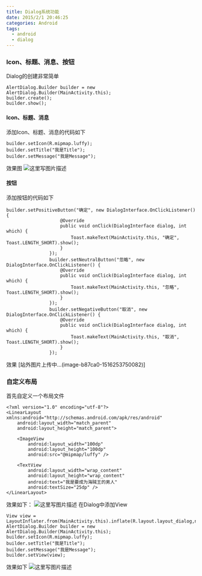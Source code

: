```yaml
---
title: Dialog系统功能
date: 2015/2/1 20:46:25
categories: Android
tags:
  - android
  - dialog
---
```

### **Icon、标题、消息、按钮**
Dialog的创建非常简单

```
AlertDialog.Builder builder = new AlertDialog.Builder(MainActivity.this);
builder.create();
builder.show();
```

#### **Icon、标题、消息**
添加Icon、标题、消息的代码如下
<!--more-->

```
builder.setIcon(R.mipmap.luffy);
builder.setTitle("我是Title");
builder.setMessage("我是Message");
```
效果图
![这里写图片描述](http://upload-images.jianshu.io/upload_images/3161942-019f4abfe7ac6722?imageMogr2/auto-orient/strip%7CimageView2/2/w/1240)
#### **按钮**
添加按钮的代码如下

```
builder.setPositiveButton("确定", new DialogInterface.OnClickListener() {
                    @Override
                    public void onClick(DialogInterface dialog, int which) {
                        Toast.makeText(MainActivity.this, "确定", Toast.LENGTH_SHORT).show();
                    }
                });
                builder.setNeutralButton("忽略", new DialogInterface.OnClickListener() {
                    @Override
                    public void onClick(DialogInterface dialog, int which) {
                        Toast.makeText(MainActivity.this, "忽略", Toast.LENGTH_SHORT).show();
                    }
                });
                builder.setNegativeButton("取消", new DialogInterface.OnClickListener() {
                    @Override
                    public void onClick(DialogInterface dialog, int which) {
                        Toast.makeText(MainActivity.this, "取消", Toast.LENGTH_SHORT).show();
                    }
                });
```
效果
[站外图片上传中...(image-b87ca0-1516253750082)]
### 自定义布局
首先自定义一个布局文件

```
<?xml version="1.0" encoding="utf-8"?>
<LinearLayout xmlns:android="http://schemas.android.com/apk/res/android"
    android:layout_width="match_parent"
    android:layout_height="match_parent">

    <ImageView
        android:layout_width="100dp"
        android:layout_height="100dp"
        android:src="@mipmap/luffy" />

    <TextView
        android:layout_width="wrap_content"
        android:layout_height="wrap_content"
        android:text="我是要成为海贼王的男人"
        android:textSize="25dp" />
</LinearLayout>
```
效果如下：
![这里写图片描述](http://upload-images.jianshu.io/upload_images/3161942-0a404e41c14f6472?imageMogr2/auto-orient/strip%7CimageView2/2/w/1240)
在Dialog中添加View

```
View view = LayoutInflater.from(MainActivity.this).inflate(R.layout.layout_dialog,null);
AlertDialog.Builder builder = new AlertDialog.Builder(MainActivity.this);
builder.setIcon(R.mipmap.luffy);
builder.setTitle("我是Title");
builder.setMessage("我是Message");
builder.setView(view);
```
效果如下
![这里写图片描述](http://upload-images.jianshu.io/upload_images/3161942-f3707f9ffecbef7a?imageMogr2/auto-orient/strip%7CimageView2/2/w/1240)


